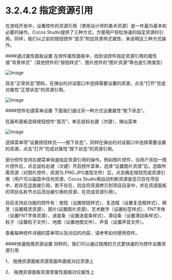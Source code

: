# 3.2.4.2 指定资源引用

在游戏开发中，设置控件的资源引用（使用设计师的美术资源）是一件最为基本和必要的操作。Cocos Studio提供了三种方式，方便用户轻松快速的指定资源的引用。同样，我们以之前的按钮控件“首页”附加背景样式属性，来说明这三种方式操作。

####通过属性面板设置
在控件属性面板中，找到该控件指定资源引用的属性值“背景样式”（其他控件的“按钮样式”、图片控件的“图片资源”等也是引用类型）

![Image](res/image052.png)

双击“正常状态”图标，在弹出的对话窗口中选择需要设置的资源，点击“打开”完成对属性“正常状态”的资源引用。

![Image](res/image053.png)

####控件右键菜单设置
下面我们通过另一种方式设置属性“按下状态”。

在画布面板选择按钮控件“首页”，单击鼠标右键（次键），弹出菜单

![Image](res/image054.png)

选择菜单项“设置按钮样式——按下状态”，同样在弹出的对话窗口中选择需要设置的资源，点击“打开”完成对属性“按下状态”的资源引用。

部分控件支持右键菜单快速指定资源引用的操作。例如图片控件，当用户添加一图片控件后，点击鼠标右键（次键）开启控件菜单，选择“设置图片资源”后，选取所需资源（对图片控件，资源为.PNG.JPG类型文件）后，点击确定按钮完成资源引用（用户可以磁盘中任何资源，Cocos Studio用自动判断资源是否已存在项目中，若存在这直接引用，若不存在，则会将资源拷贝到项目目录中，并在资源面板的项目名称节点后添加被引用的资源，在完成资源引用）。

目前支持此功能的控件有：按钮（设置按钮样式）、复选框（设置复选框样式）、精灵（设置精灵资源）、图片(设置图片资源)、艺术数字（设置标签样式）、FNT字体（设置FNT字体资源）、进度条（设置进度条样式）、滑动条（设置滑动条样式）、粒子（设置粒子文件）、地图（设置地图文件）、声音（设置声音文件）。

查看每种控件详细的菜单项以及对应的内容，请参考如何使用控件。

####快速拖拽资源设置
同样的，我们可以通过拖拽的方式更快速的为控件设置资源引用

1、 拖拽资源面板资源至画布面板对应资源上

2、 拖拽资源面板资源至属性面板对应属性上

